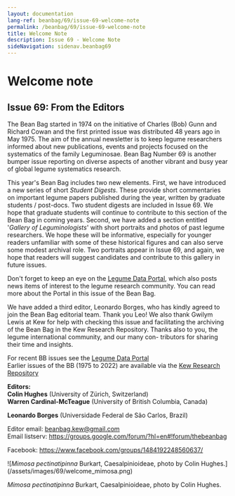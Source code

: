 ```yaml
---
layout: documentation
lang-ref: beanbag/69/issue-69-welcome-note
permalink: /beanbag/69/issue-69-welcome-note
title: Welcome Note
description: Issue 69 - Welcome Note
sideNavigation: sidenav.beanbag69
---
```


# Welcome note

## Issue 69: From the Editors

The Bean Bag started in 1974 on the initiative of Charles (Bob) Gunn and
Richard Cowan and the first printed issue was distributed 48 years ago
in May 1975. The aim of the annual newsletter is to keep legume
researchers informed about new publications, events and projects focused
on the systematics of the family Leguminosae. Bean Bag Number 69 is
another bumper issue reporting on diverse aspects of another vibrant and
busy year of global legume systematics research.

This year's Bean Bag includes two new elements. First, we have
introduced a new series of short *Student Digests*. These provide short
commentaries on important legume papers published during the year,
written by graduate students / post-docs. Two student digests are
included in Issue 69. We hope that graduate students will continue to
contribute to this section of the Bean Bag in coming years. Second, we
have added a section entitled '*Gallery of Leguminologists*' with short
portraits and photos of past legume researchers. We hope these will be
informative, especially for younger readers unfamiliar with some of
these historical figures and can also serve some modest archival role.
Two portraits appear in Issue 69, and again, we hope that readers will
suggest candidates and contribute to this gallery in future issues.

Don't forget to keep an eye on the [Legume Data
Portal](https://www.legumedata.org/), which also posts news items of
interest to the legume research community. You can read more about the
Portal in this issue of the Bean Bag.

We have added a third editor, Leonardo Borges, who has kindly agreed to
join the Bean Bag editorial team. Thank you Leo! We also thank Gwilym
Lewis at Kew for help with checking this issue and facilitating the
archiving of the Bean Bag in the Kew Research Repository. Thanks also to
you, the legume international community, and our many con- tributors for
sharing their time and insights.

For recent BB issues see the [Legume Data
Portal](https://www.legumedata.org/)\
Earlier issues of the BB (1975 to 2022) are available via the [Kew
Research
Repository](https://kew.iro.bl.uk/collections/b50e6210-e231-4392-9301-c07bdce223cc)

**Editors:\
Colin Hughes** (University of Zürich, Switzerland)\
**Warren Cardinal-McTeague** (University of British Columbia, Canada)

**Leonardo Borges** (Universidade Federal de São Carlos, Brazil)

Editor email: <beanbag.kew@gmail.com>\
Email listserv:
<https://groups.google.com/forum/?hl=en#!forum/thebeanbag>

Facebook: <https://www.facebook.com/groups/1484192248560637/>

\![*Mimosa pectinatipinna* Burkart, Caesalpinioideae, photo by Colin
Hughes.\] (/assets/images/69/welcome_mimosa.png)

*Mimosa pectinatipinna* Burkart, Caesalpinioideae, photo by Colin
Hughes.
